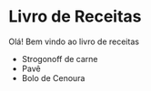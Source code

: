 # Livro de Receitas

Olá! Bem vindo ao livro de receitas
 - Strogonoff de carne 
 - Pavê
 - Bolo de Cenoura
